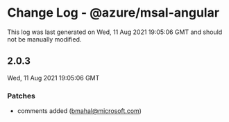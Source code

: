 # Change Log - @azure/msal-angular

This log was last generated on Wed, 11 Aug 2021 19:05:06 GMT and should not be manually modified.

<!-- Start content -->

## 2.0.3

Wed, 11 Aug 2021 19:05:06 GMT

### Patches

- comments added (bmahal@microsoft.com)
